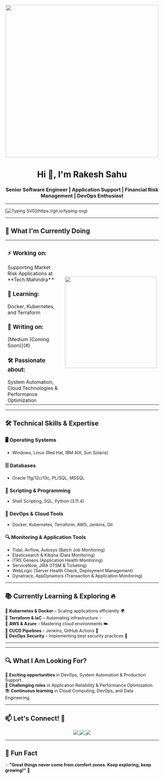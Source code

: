 <p align="center">
  <img src="https://media.giphy.com/media/qgQUggAC3Pfv687qPC/giphy.gif" width="500">
</p>

<h1 align="center">Hi 👋, I'm Rakesh Sahu</h1>
<h3 align="center">Senior Software Engineer | Application Support | Financial Risk Management | DevOps Enthusiast</h3>

---
[![Typing SVG](https://readme-typing-svg.herokuapp.com?font=Fira+Code&size=30&pause=1000&color=36BCF7&center=true&vCenter=true&width=1200&lines=Striving+for+excellence+in+automation+and+system+optimization!)](https://git.io/typing-svg)

---

## 🚀 **What I'm Currently Doing**

<table>
  <tr>
    <td>
      <h3>⚡ Working on:</h3> Supporting Market Risk Applications at **Tech Mahindra**  <br>
      <h3>🌱 Learning:</h3> Docker, Kubernetes, and Terraform <br>
      <h3>📝 Writing on:</h3> [Medium (Coming Soon)](#) <br>
      <h3>🛠 Passionate about:</h3> System Automation, Cloud Technologies & Performance Optimization
    </td>
    <td>
      <img src="https://media.giphy.com/media/RbDKaczqWovIugyJmW/giphy.gif" width="300">
    </td>
  </tr>
</table>

---

## 🛠 **Technical Skills & Expertise**

### 🖥️ **Operating Systems**
- Windows, Linux (Red Hat, IBM AIX, Sun Solaris)

### 🗄️ **Databases**
- Oracle 11g/12c/13c, PL/SQL, MSSQL

### 📜 **Scripting & Programming**
- Shell Scripting, SQL, Python (3.11.4)

### 🚀 **DevOps & Cloud Tools**
- Docker, Kubernetes, Terraform, AWS, Jenkins, Git

### 🔍 **Monitoring & Application Tools**
- Tidal, Airflow, Autosys (Batch Job Monitoring)
- Elasticsearch & Kibana (Data Monitoring)
- ITRS Geneos (Application Health Monitoring)
- ServiceNow, JIRA (ITSM & Ticketing)
- WebLogic (Server Health Check, Deployment Management)
- Dynatrace, AppDynamics (Transaction & Application Monitoring)

---
## 📚 **Currently Learning & Exploring** 🔥

📌 **Kubernetes & Docker** – Scaling applications efficiently 🌍  
📌 **Terraform & IaC** – Automating infrastructure 💡  
📌 **AWS & Azure** – Mastering cloud environments ☁️  
📌 **CI/CD Pipelines** – Jenkins, GitHub Actions 🚀  
📌 **DevOps Security** – Implementing best security practices 🔐  

---

---

## 🔍 **What I Am Looking For?**

💼 **Exciting opportunities** in DevOps, System Automation & Production Support.  
🔧 **Challenging roles** in Application Reliability & Performance Optimization.  
📚 **Continuous learning** in Cloud Computing, DevOps, and Data Engineering.  

---

## 📫 **Let's Connect!** 🤝

<p align="center">
  <a href="mailto:sahurakesh71@gmail.com">
    <img src="https://img.shields.io/badge/Email-D14836?style=for-the-badge&logo=gmail&logoColor=white">
  </a>
  <a href="#">
    <img src="https://img.shields.io/badge/LinkedIn-%230A66C2.svg?style=for-the-badge&logo=linkedin&logoColor=white">
  </a>
  <a href="#">
    <img src="https://img.shields.io/badge/GitHub-171515?style=for-the-badge&logo=github&logoColor=white">
  </a>
</p>

---

## 🎉 **Fun Fact**
💡 **"Great things never come from comfort zones. Keep exploring, keep growing!"** 🚀




